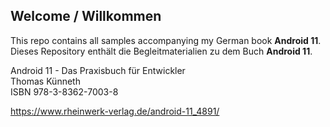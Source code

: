 ## Welcome / Willkommen ##

This repo contains all samples accompanying my German book **Android 11**.  
Dieses Repository enthält die Begleitmaterialien zu dem Buch **Android 11**.

Android 11 - Das Praxisbuch für Entwickler  
Thomas Künneth  
ISBN 978-3-8362-7003-8  

https://www.rheinwerk-verlag.de/android-11_4891/
